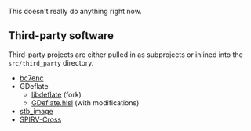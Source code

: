 This doesn't really do anything right now.

## Third-party software
Third-party projects are either pulled in as subprojects or inlined into the `src/third_party` directory.
- [bc7enc](https://github.com/richgel999/bc7enc_rdo)
- GDeflate
  - [libdeflate](https://github.com/NVIDIA/libdeflate/tree/3bb5c6924b32a91e6e6a8f54ba00a21f037a8db5) (fork)
  - [GDeflate.hlsl](https://github.com/microsoft/DirectStorage/blob/main/GDeflate/shaders/GDeflate.hlsl) (with modifications)
- [stb_image](https://github.com/nothings/stb)
- [SPIRV-Cross](https://github.com/KhronosGroup/SPIRV-Cross)
